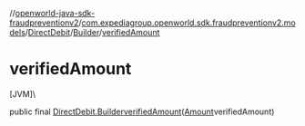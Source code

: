 //[openworld-java-sdk-fraudpreventionv2](../../../../index.md)/[com.expediagroup.openworld.sdk.fraudpreventionv2.models](../../index.md)/[DirectDebit](../index.md)/[Builder](index.md)/[verifiedAmount](verified-amount.md)

# verifiedAmount

[JVM]\

public final [DirectDebit.Builder](index.md)[verifiedAmount](verified-amount.md)([Amount](../../-amount/index.md)verifiedAmount)
